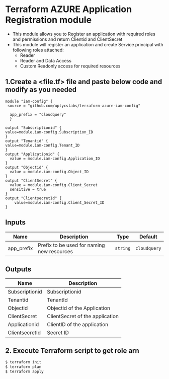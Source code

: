 # Terraform AZURE Application Registration module
* This module allows you to Register an application with required roles and permissions and return Clientid and ClientSecret
* This module will register an application and create Service principal with following roles attached:
  * Reader
  * Reader and Data Access
  * Custom Readonly access for required resources
  
## 1.Create a <file.tf> file and paste below code and modify as you needed

```
module "iam-config" {
 source = "github.com/uptycslabs/terraform-azure-iam-config"

  app_prefix = "cloudquery"
  }
  
output "Subscriptionid" {
value=module.iam-config.Subscription_ID
}
output "Tenantid" {
value=module.iam-config.Tenant_ID
}
output "Applicationid" {
  value = module.iam-config.Application_ID
}
output "Objectid" {
  value = module.iam-config.Object_ID
}
output "ClientSecret" {
  value = module.iam-config.Client_Secret
  sensitive = true
}
output "ClientsecretId" {
    value=module.iam-config.Client_Secret_ID
}
```

## Inputs

| Name | Description | Type | Default |
| ---- | ----------- | ---- | ------- |
| app_prefix | Prefix to be used for naming new resources | `string` | `cloudquery`|

## Outputs

| Name                    | Description      |
| ----------------------- | ---------------- |
| Subscriptionid        | Subscriptionid  |
|  Tenantid  | TenantId |
|  Objectid | Objectid of the Application|
|  ClientSecret |  ClientSecret of the application |
|  Applicationid |   ClientID of the application |
| ClientsecretId | Secret ID |


## 2. Execute Terraform script to get role arn
```sh
$ terraform init
$ terraform plan
$ terraform apply
```




